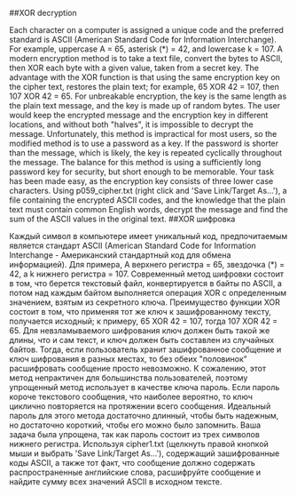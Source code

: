 ##XOR decryption

Each character on a computer is assigned a unique code and the preferred standard is ASCII (American Standard Code for Information Interchange). For example, uppercase A = 65, asterisk (*) = 42, and lowercase k = 107.
A modern encryption method is to take a text file, convert the bytes to ASCII, then XOR each byte with a given value, taken from a secret key. The advantage with the XOR function is that using the same encryption key on the cipher text, restores the plain text; for example, 65 XOR 42 = 107, then 107 XOR 42 = 65.
For unbreakable encryption, the key is the same length as the plain text message, and the key is made up of random bytes. The user would keep the encrypted message and the encryption key in different locations, and without both "halves", it is impossible to decrypt the message.
Unfortunately, this method is impractical for most users, so the modified method is to use a password as a key. If the password is shorter than the message, which is likely, the key is repeated cyclically throughout the message. The balance for this method is using a sufficiently long password key for security, but short enough to be memorable.
Your task has been made easy, as the encryption key consists of three lower case characters. Using p059_cipher.txt (right click and 'Save Link/Target As...'), a file containing the encrypted ASCII codes, and the knowledge that the plain text must contain common English words, decrypt the message and find the sum of the ASCII values in the original text.
##XOR шифровка

Каждый символ в компьютере имеет уникальный код, предпочитаемым является стандарт ASCII (American Standard Code for Information Interchange - Американский стандартный код для обмена информацией). Для примера, A верхнего регистра = 65, звездочка (*) = 42, а k нижнего регистра = 107.
Современный метод шифровки состоит в том, что берется текстовый файл, конвертируется в байты по ASCII, а потом над каждым байтом выполняется операция XOR с определенным значением, взятым из секретного ключа. Преимущество функции XOR состоит в том, что применяя тот же ключ к зашифрованному тексту, получается исходный; к примеру, 65 XOR 42 = 107, тогда 107 XOR 42 = 65.
Для невзламываемого шифрования ключ должен быть такой же длины, что и сам текст, и ключ должен быть составлен из случайных байтов. Тогда, если пользователь хранит зашифрованное сообщение и ключ шифрования в разных местах, то без обеих "половинок" расшифровать сообщение просто невозможно.
К сожалению, этот метод непрактичен для большинства пользователей, поэтому упрощенный метод использует в качестве ключа пароль. Если пароль короче текстового сообщения, что наиболее вероятно, то ключ циклично повторяется на протяжении всего сообщения. Идеальный пароль для этого метода достаточно длинный, чтобы быть надежным, но достаточно короткий, чтобы его можно было запомнить.
Ваша задача была упрощена, так как пароль состоит из трех символов нижнего регистра. Используя cipher1.txt (щелкнуть правой кнопкой мыши и выбрать 'Save Link/Target As...'), содержащий зашифрованные коды ASCII, а также тот факт, что сообщение должно содержать распространенные английские слова, расшифруйте сообщение и найдите сумму всех значений ASCII в исходном тексте.
